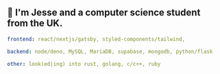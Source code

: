 ## 👋 I'm Jesse and a computer science student from the UK.

```yaml
frontend: react/nextjs/gatsby, styled-components/tailwind,

backend: node/deno, MySQL, MariaDB, supabase, mongodb, python/flask

other: look(ed|ing) into rust, golang, c/c++, ruby
```


